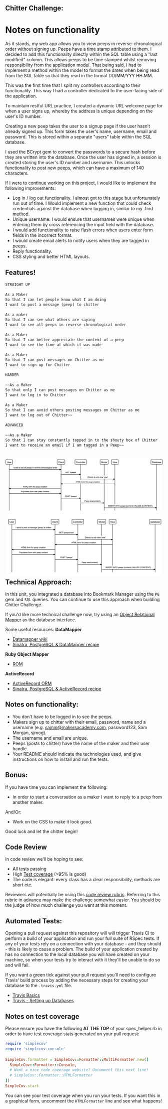 Chitter Challenge:
-------

# Notes on functionality

As it stands, my web app allows you to view peeps in reverse-chronological order without signing up. Peeps have a time stamp attributed to them. I decided to add this functionality directly within the SQL table using a "last modified" column. This allows peeps to be time stamped whilst removing responsibility from the application model. That being said, I had to implement a method within the model to format the dates when being read from the SQL table so that they read in the format DD/MM/YYY HH:MM.

This was the first time that I split my controllers according to their functionality. This way I had a controller dedicated to the user-facing side of the application. 

To maintain restful URL practice, I created a dynamic URL welcome page for when a user signs up, whereby the address is unique depending on the user's ID number. 

Creating a new peep takes the user to a signup page if the user hasn’t already signed up. This form takes the user's name, username, email and password. This is stored within a separate "users" table within the SQL database.

I used the BCrypt gem to convert the passwords to a secure hash before they are written into the database. Once the user has signed in, a session is created storing the user's ID number and username. This unlocks functionality to post new peeps, which can have a maximum of 140 characters.

If I were to continue working on this project, I would like to implement the following improvements:

-   Log in / log out functionality. I almost got to this stage but unfortunately run out of time. I Would implement a new function that could check credentials against the database when logging in, similar to my .find method.
-   Unique username. I would ensure that usernames were unique when entering them by cross referencing the input field with the database.
-   I would add functionality to raise flash errors when users enter form fields in the incorrect format.
-   I would create email alerts to notify users when they are tagged in peeps.
-   Reply functionality.
-   CSS styling and better HTML layouts.

Features!
-------

```
STRAIGHT UP

As a Maker
So that I can let people know what I am doing  
I want to post a message (peep) to chitter

As a maker
So that I can see what others are saying  
I want to see all peeps in reverse chronological order

As a Maker
So that I can better appreciate the context of a peep
I want to see the time at which it was made

As a Maker
So that I can post messages on Chitter as me
I want to sign up for Chitter

HARDER

~~As a Maker
So that only I can post messages on Chitter as me
I want to log in to Chitter

As a Maker
So that I can avoid others posting messages on Chitter as me
I want to log out of Chitter~~

ADVANCED

~~As a Maker
So that I can stay constantly tapped in to the shouty box of Chitter
I want to receive an email if I am tagged in a Peep~~
```
![](images/chitter_us1.png)
![](images/chitter_us2.png)
Technical Approach:
-----

In this unit, you integrated a database into Bookmark Manager using the `PG` gem and `SQL` queries. You can continue to use this approach when building Chitter Challenge.

If you'd like more technical challenge now, try using an [Object Relational Mapper](https://en.wikipedia.org/wiki/Object-relational_mapping) as the database interface.

Some useful resources:
**DataMapper**
- [Datamapper wiki](https://en.wikipedia.org/wiki/DataMapper)
- [Sinatra, PostgreSQL & DataMapper recipe](https://github.com/sinatra/sinatra-recipes/blob/master/databases/postgresql-datamapper.md)

**Ruby Object Mapper**
- [ROM](https://rom-rb.org/)

**ActiveRecord**
- [ActiveRecord ORM](https://guides.rubyonrails.org/active_record_basics.html)
- [Sinatra, PostgreSQL & ActiveRecord recipe](http://recipes.sinatrarb.com/p/databases/postgresql-activerecord?#article)

Notes on functionality:
------

* You don't have to be logged in to see the peeps.
* Makers sign up to chitter with their email, password, name and a username (e.g. samm@makersacademy.com, password123, Sam Morgan, sjmog).
* The username and email are unique.
* Peeps (posts to chitter) have the name of the maker and their user handle.
* Your README should indicate the technologies used, and give instructions on how to install and run the tests.

Bonus:
-----

If you have time you can implement the following:

* In order to start a conversation as a maker I want to reply to a peep from another maker.

And/Or:

* Work on the CSS to make it look good.

Good luck and let the chitter begin!

Code Review
-----------

In code review we'll be hoping to see:

* All tests passing
* High [Test coverage](https://github.com/makersacademy/course/blob/master/pills/test_coverage.md) (>95% is good)
* The code is elegant: every class has a clear responsibility, methods are short etc.

Reviewers will potentially be using this [code review rubric](docs/review.md).  Referring to this rubric in advance may make the challenge somewhat easier.  You should be the judge of how much challenge you want at this moment.

Automated Tests:
-----

Opening a pull request against this repository will will trigger Travis CI to perform a build of your application and run your full suite of RSpec tests. If any of your tests rely on a connection with your database - and they should - this is likely to cause a problem. The build of your application created by has no connection to the local database you will have created on your machine, so when your tests try to interact with it they'll be unable to do so and will fail.

If you want a green tick against your pull request you'll need to configure Travis' build process by adding the necessary steps for creating your database to the `.travis.yml` file.

- [Travis Basics](https://docs.travis-ci.com/user/tutorial/)
- [Travis - Setting up Databases](https://docs.travis-ci.com/user/database-setup/)

Notes on test coverage
----------------------

Please ensure you have the following **AT THE TOP** of your spec_helper.rb in order to have test coverage stats generated
on your pull request:

```ruby
require 'simplecov'
require 'simplecov-console'

SimpleCov.formatter = SimpleCov::Formatter::MultiFormatter.new([
  SimpleCov::Formatter::Console,
  # Want a nice code coverage website? Uncomment this next line!
  # SimpleCov::Formatter::HTMLFormatter
])
SimpleCov.start
```

You can see your test coverage when you run your tests. If you want this in a graphical form, uncomment the `HTMLFormatter` line and see what happens!
